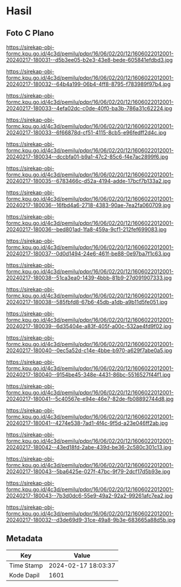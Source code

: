 # Hasil

## Foto C Plano

https://sirekap-obj-formc.kpu.go.id/4c3d/pemilu/pdpr/16/06/02/20/12/1606022012001-20240217-180031--d5b3ee05-b2e3-43e8-bede-605841efdbd3.jpg

https://sirekap-obj-formc.kpu.go.id/4c3d/pemilu/pdpr/16/06/02/20/12/1606022012001-20240217-180032--64b4a199-06b4-4ff8-8795-f783989f97b4.jpg

https://sirekap-obj-formc.kpu.go.id/4c3d/pemilu/pdpr/16/06/02/20/12/1606022012001-20240217-180033--4efa02dc-c0de-40f0-ba3b-786a31c62224.jpg

https://sirekap-obj-formc.kpu.go.id/4c3d/pemilu/pdpr/16/06/02/20/12/1606022012001-20240217-180033--6f66878d-cf51-4115-8cb5-e96fedff2d4c.jpg

https://sirekap-obj-formc.kpu.go.id/4c3d/pemilu/pdpr/16/06/02/20/12/1606022012001-20240217-180034--dccbfa01-b9a1-47c2-85c6-f4e7ac2899f6.jpg

https://sirekap-obj-formc.kpu.go.id/4c3d/pemilu/pdpr/16/06/02/20/12/1606022012001-20240217-180035--6783466c-d52a-4194-adde-17bcf7b133a2.jpg

https://sirekap-obj-formc.kpu.go.id/4c3d/pemilu/pdpr/16/06/02/20/12/1606022012001-20240217-180036--16fbd4a6-2718-4383-90ae-7ea2fa060709.jpg

https://sirekap-obj-formc.kpu.go.id/4c3d/pemilu/pdpr/16/06/02/20/12/1606022012001-20240217-180036--bed801ad-1fa8-459a-9cf1-212fef699083.jpg

https://sirekap-obj-formc.kpu.go.id/4c3d/pemilu/pdpr/16/06/02/20/12/1606022012001-20240217-180037--0d0d1494-24e6-461f-be88-0e97ba7f1c63.jpg

https://sirekap-obj-formc.kpu.go.id/4c3d/pemilu/pdpr/16/06/02/20/12/1606022012001-20240217-180038--51ca3ea0-1439-4bbb-81b9-27d091907333.jpg

https://sirekap-obj-formc.kpu.go.id/4c3d/pemilu/pdpr/16/06/02/20/12/1606022012001-20240217-180038--585fbfd8-67b6-45db-a1db-a9b11d5fe051.jpg

https://sirekap-obj-formc.kpu.go.id/4c3d/pemilu/pdpr/16/06/02/20/12/1606022012001-20240217-180039--6d35404e-a83f-405f-a00c-532ae4fd9f02.jpg

https://sirekap-obj-formc.kpu.go.id/4c3d/pemilu/pdpr/16/06/02/20/12/1606022012001-20240217-180040--0ec5a52d-c14e-4bbe-b970-a629f7abe0a5.jpg

https://sirekap-obj-formc.kpu.go.id/4c3d/pemilu/pdpr/16/06/02/20/12/1606022012001-20240217-180040--9154be45-348e-4431-86bc-5516527f44f1.jpg

https://sirekap-obj-formc.kpu.go.id/4c3d/pemilu/pdpr/16/06/02/20/12/1606022012001-20240217-180041--5c40567e-e94e-46e7-82de-fb08892744d8.jpg

https://sirekap-obj-formc.kpu.go.id/4c3d/pemilu/pdpr/16/06/02/20/12/1606022012001-20240217-180041--4274e538-7ad1-4f4c-9f5d-a23e046ff2ab.jpg

https://sirekap-obj-formc.kpu.go.id/4c3d/pemilu/pdpr/16/06/02/20/12/1606022012001-20240217-180042--43ed18fd-2abe-439d-be36-2c580c301c13.jpg

https://sirekap-obj-formc.kpu.go.id/4c3d/pemilu/pdpr/16/06/02/20/12/1606022012001-20240217-180043--5ba6425e-027f-47bc-9f79-2dcf17d5b93e.jpg

https://sirekap-obj-formc.kpu.go.id/4c3d/pemilu/pdpr/16/06/02/20/12/1606022012001-20240217-180043--7b3d0dc6-55e9-49a2-92a2-99261afc7ea2.jpg

https://sirekap-obj-formc.kpu.go.id/4c3d/pemilu/pdpr/16/06/02/20/12/1606022012001-20240217-180032--d3de69d9-31ce-49a8-9b3e-683665a88d5b.jpg


## Metadata

| Key        | Value               |
| ---------- | ------------------- |
| Time Stamp | 2024-02-17 18:03:37 |
| Kode Dapil | 1601                |



